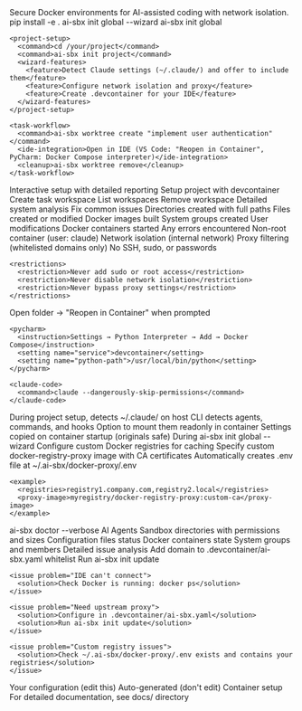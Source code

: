 <project>
  <context>
    Secure Docker environments for AI-assisted coding with network isolation.
  </context>

  <quick-start>
    <installation>
      <command>pip install -e .</command>
      <command>ai-sbx init global --wizard</command>
      <alternative>ai-sbx init global</alternative>
    </installation>

    <project-setup>
      <command>cd /your/project</command>
      <command>ai-sbx init project</command>
      <wizard-features>
        <feature>Detect Claude settings (~/.claude/) and offer to include them</feature>
        <feature>Configure network isolation and proxy</feature>
        <feature>Create .devcontainer for your IDE</feature>
      </wizard-features>
    </project-setup>

    <task-workflow>
      <command>ai-sbx worktree create "implement user authentication"</command>
      <ide-integration>Open in IDE (VS Code: "Reopen in Container", PyCharm: Docker Compose interpreter)</ide-integration>
      <cleanup>ai-sbx worktree remove</cleanup>
    </task-workflow>
  </quick-start>

  <commands>
    <command name="init global --wizard">Interactive setup with detailed reporting</command>
    <command name="init project">Setup project with devcontainer</command>
    <command name="worktree create">Create task workspace</command>
    <command name="worktree list">List workspaces</command>
    <command name="worktree remove">Remove workspace</command>
    <command name="doctor --verbose">Detailed system analysis</command>
    <command name="doctor --fix">Fix common issues</command>
  </commands>

  <init-global-reporting>
    <report-item>Directories created with full paths</report-item>
    <report-item>Files created or modified</report-item>
    <report-item>Docker images built</report-item>
    <report-item>System groups created</report-item>
    <report-item>User modifications</report-item>
    <report-item>Docker containers started</report-item>
    <report-item>Any errors encountered</report-item>
  </init-global-reporting>

  <security>
    <built-in-protections>
      <protection>Non-root container (user: claude)</protection>
      <protection>Network isolation (internal network)</protection>
      <protection>Proxy filtering (whitelisted domains only)</protection>
      <protection>No SSH, sudo, or passwords</protection>
    </built-in-protections>

    <restrictions>
      <restriction>Never add sudo or root access</restriction>
      <restriction>Never disable network isolation</restriction>
      <restriction>Never bypass proxy settings</restriction>
    </restrictions>
  </security>

  <ide-setup>
    <vscode>
      <instruction>Open folder → "Reopen in Container" when prompted</instruction>
    </vscode>

    <pycharm>
      <instruction>Settings → Python Interpreter → Add → Docker Compose</instruction>
      <setting name="service">devcontainer</setting>
      <setting name="python-path">/usr/local/bin/python</setting>
    </pycharm>

    <claude-code>
      <command>claude --dangerously-skip-permissions</command>
    </claude-code>
  </ide-setup>

  <claude-settings>
    <detection>During project setup, detects ~/.claude/ on host</detection>
    <features>
      <feature>CLI detects agents, commands, and hooks</feature>
      <feature>Option to mount them readonly in container</feature>
      <feature>Settings copied on container startup (originals safe)</feature>
    </features>
  </claude-settings>

  <custom-registry>
    <configuration-time>During ai-sbx init global --wizard</configuration-time>
    <capabilities>
      <capability>Configure custom Docker registries for caching</capability>
      <capability>Specify custom docker-registry-proxy image with CA certificates</capability>
      <capability>Automatically creates .env file at ~/.ai-sbx/docker-proxy/.env</capability>
    </capabilities>

    <example>
      <registries>registry1.company.com,registry2.local</registries>
      <proxy-image>myregistry/docker-registry-proxy:custom-ca</proxy-image>
    </example>
  </custom-registry>

  <diagnostics>
    <command>ai-sbx doctor --verbose</command>
    <reports>
      <report>AI Agents Sandbox directories with permissions and sizes</report>
      <report>Configuration files status</report>
      <report>Docker containers state</report>
      <report>System groups and members</report>
      <report>Detailed issue analysis</report>
    </reports>
  </diagnostics>

  <troubleshooting>
    <issue problem="Container can't access a site">
      <solution>Add domain to .devcontainer/ai-sbx.yaml whitelist</solution>
      <solution>Run ai-sbx init update</solution>
    </issue>

    <issue problem="IDE can't connect">
      <solution>Check Docker is running: docker ps</solution>
    </issue>

    <issue problem="Need upstream proxy">
      <solution>Configure in .devcontainer/ai-sbx.yaml</solution>
      <solution>Run ai-sbx init update</solution>
    </issue>

    <issue problem="Custom registry issues">
      <solution>Check ~/.ai-sbx/docker-proxy/.env exists and contains your registries</solution>
    </issue>
  </troubleshooting>

  <project-structure>
    <directory path=".devcontainer">
      <file name="ai-sbx.yaml">Your configuration (edit this)</file>
      <file name=".env">Auto-generated (don't edit)</file>
      <file name="docker-compose.yaml">Container setup</file>
    </directory>
  </project-structure>

  <documentation>
    <reference>For detailed documentation, see docs/ directory</reference>
  </documentation>
</project>